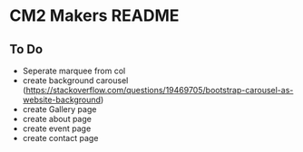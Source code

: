 # CM2 Makers README

## To Do

- Seperate marquee from col
- create background carousel (https://stackoverflow.com/questions/19469705/bootstrap-carousel-as-website-background)
- create Gallery page
- create about page
- create event page
- create contact page
